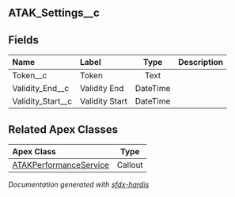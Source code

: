 ## ATAK_Settings__c

<!-- Object description -->

## Fields

| Name      | Label | Type | Description |
| :-------- | :---- | :--: | :---------- | 
| Token__c | Token | Text | <!-- --> |
| Validity_End__c | Validity End | DateTime | <!-- --> |
| Validity_Start__c | Validity Start | DateTime | <!-- --> |




## Related Apex Classes

| Apex Class | Type |
| :----      | :--: | 
| [ATAKPerformanceService](../apex/ATAKPerformanceService.md) | Callout |




_Documentation generated with [sfdx-hardis](https://sfdx-hardis.cloudity.com)_
